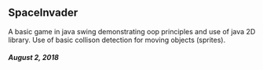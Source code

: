 <h2> SpaceInvader</h4>

<p> A basic game in java swing demonstrating oop principles and use of java 2D library. Use of basic collison detection for moving objects
(sprites).<p>

<p>   </p>

<h5>August 2, 2018</h5>
